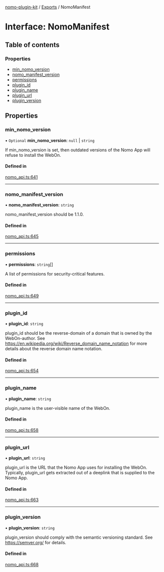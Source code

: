 [nomo-plugin-kit](../README.md) / [Exports](../modules.md) / NomoManifest

# Interface: NomoManifest

## Table of contents

### Properties

- [min\_nomo\_version](NomoManifest.md#min_nomo_version)
- [nomo\_manifest\_version](NomoManifest.md#nomo_manifest_version)
- [permissions](NomoManifest.md#permissions)
- [plugin\_id](NomoManifest.md#plugin_id)
- [plugin\_name](NomoManifest.md#plugin_name)
- [plugin\_url](NomoManifest.md#plugin_url)
- [plugin\_version](NomoManifest.md#plugin_version)

## Properties

### min\_nomo\_version

• `Optional` **min\_nomo\_version**: ``null`` \| `string`

If min_nomo_version is set, then outdated versions of the Nomo App will refuse to install the WebOn.

#### Defined in

[nomo_api.ts:641](https://github.com/nomo-app/nomo-webon-kit/blob/a82afcf/nomo-webon-kit/src/nomo_api.ts#L641)

___

### nomo\_manifest\_version

• **nomo\_manifest\_version**: `string`

nomo_manifest_version should be 1.1.0.

#### Defined in

[nomo_api.ts:645](https://github.com/nomo-app/nomo-webon-kit/blob/a82afcf/nomo-webon-kit/src/nomo_api.ts#L645)

___

### permissions

• **permissions**: `string`[]

A list of permissions for security-critical features.

#### Defined in

[nomo_api.ts:649](https://github.com/nomo-app/nomo-webon-kit/blob/a82afcf/nomo-webon-kit/src/nomo_api.ts#L649)

___

### plugin\_id

• **plugin\_id**: `string`

plugin_id should be the reverse-domain of a domain that is owned by the WebOn-author.
See https://en.wikipedia.org/wiki/Reverse_domain_name_notation for more details about the reverse domain name notation.

#### Defined in

[nomo_api.ts:654](https://github.com/nomo-app/nomo-webon-kit/blob/a82afcf/nomo-webon-kit/src/nomo_api.ts#L654)

___

### plugin\_name

• **plugin\_name**: `string`

plugin_name is the user-visible name of the WebOn.

#### Defined in

[nomo_api.ts:658](https://github.com/nomo-app/nomo-webon-kit/blob/a82afcf/nomo-webon-kit/src/nomo_api.ts#L658)

___

### plugin\_url

• **plugin\_url**: `string`

plugin_url is the URL that the Nomo App uses for installing the WebOn.
Typically, plugin_url gets extracted out of a deeplink that is supplied to the Nomo App.

#### Defined in

[nomo_api.ts:663](https://github.com/nomo-app/nomo-webon-kit/blob/a82afcf/nomo-webon-kit/src/nomo_api.ts#L663)

___

### plugin\_version

• **plugin\_version**: `string`

plugin_version should comply with the semantic versioning standard.
See https://semver.org/ for details.

#### Defined in

[nomo_api.ts:668](https://github.com/nomo-app/nomo-webon-kit/blob/a82afcf/nomo-webon-kit/src/nomo_api.ts#L668)
